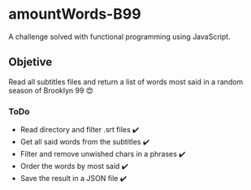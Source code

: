 # amountWords-B99

A challenge solved with functional programming using JavaScript.

## Objetive

Read all subtitles files and return a list of words most said in a random season of Brooklyn 99 :heart_eyes:

### ToDo

- Read directory and filter .srt files :heavy_check_mark:
- Get all said words from the subtitles :heavy_check_mark:
- Filter and remove unwished chars in a phrases :heavy_check_mark:
- Order the words by most said :heavy_check_mark:
- Save the result in a JSON file :heavy_check_mark:
